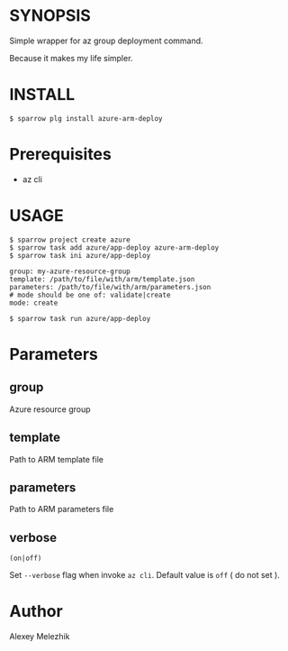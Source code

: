 # SYNOPSIS

Simple wrapper for az group deployment command. 

Because it makes my life simpler.

# INSTALL

    $ sparrow plg install azure-arm-deploy

# Prerequisites

* az cli

# USAGE

    $ sparrow project create azure
    $ sparrow task add azure/app-deploy azure-arm-deploy
    $ sparrow task ini azure/app-deploy

    group: my-azure-resource-group
    template: /path/to/file/with/arm/template.json 
    parameters: /path/to/file/with/arm/parameters.json  
    # mode should be one of: validate|create
    mode: create 

    $ sparrow task run azure/app-deploy

# Parameters

## group

Azure resource group

## template

Path to ARM template file

## parameters

Path to ARM parameters file

## verbose

`(on|off)`

Set `--verbose` flag when invoke `az cli`. Default value is `off` ( do not set ).

# Author

Alexey Melezhik

